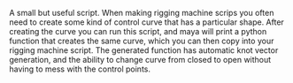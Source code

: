 A small but useful script. When making rigging machine scrips you often need to create some kind of control curve that has a particular shape.
After creating the curve you can run this script, and maya will print a python function that creates the same curve, which you can then copy into your rigging machine script.
The generated function has automatic knot vector generation, and the ability to change curve from closed to open without having to mess with the control points.
